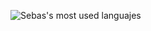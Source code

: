 ![Sebas's most used languajes](https://github-readme-stats.vercel.app/api/top-langs/?username=sebasimm&amp;theme=bear)
